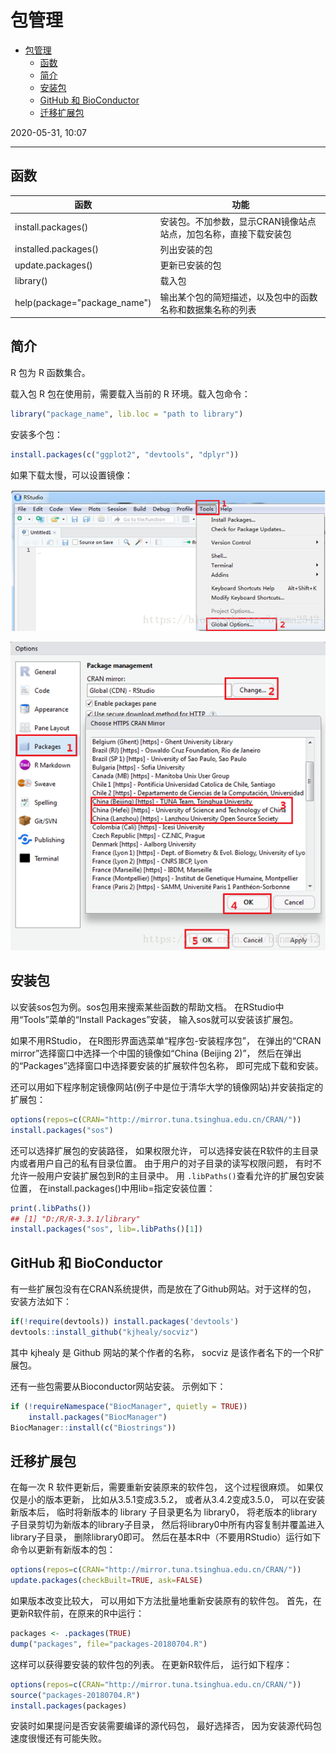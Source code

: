 # 包管理

- [包管理](#包管理)
  - [函数](#函数)
  - [简介](#简介)
  - [安装包](#安装包)
  - [GitHub 和 BioConductor](#github-和-bioconductor)
  - [迁移扩展包](#迁移扩展包)

2020-05-31, 10:07
***

## 函数

|函数|功能|
|---|---|
|install.packages()|安装包。不加参数，显示CRAN镜像站点站点，加包名称，直接下载安装包|
|installed.packages()|列出安装的包|
|update.packages()|更新已安装的包|
|library()|载入包|
|help(package="package_name")|输出某个包的简短描述，以及包中的函数名称和数据集名称的列表|

## 简介

R 包为 R 函数集合。

载入包
R 包在使用前，需要载入当前的 R 环境。载入包命令：

```r
library("package_name", lib.loc = "path to library")
```

安装多个包：

```r
install.packages(c("ggplot2", "devtools", "dplyr"))
```

如果下载太慢，可以设置镜像：

![options](images/2020-05-28-22-50-55.png)

![Packages](images/2020-05-28-22-51-14.png)

## 安装包

以安装sos包为例。sos包用来搜索某些函数的帮助文档。 在RStudio中用“Tools”菜单的“Install Packages”安装， 输入sos就可以安装该扩展包。

如果不用RStudio， 在R图形界面选菜单“程序包-安装程序包”， 在弹出的“CRAN mirror”选择窗口中选择一个中国的镜像如“China (Beijing 2)”， 然后在弹出的“Packages”选择窗口中选择要安装的扩展软件包名称， 即可完成下载和安装。

还可以用如下程序制定镜像网站(例子中是位于清华大学的镜像网站)并安装指定的扩展包：

```r
options(repos=c(CRAN="http://mirror.tuna.tsinghua.edu.cn/CRAN/"))
install.packages("sos")
```

还可以选择扩展包的安装路径， 如果权限允许， 可以选择安装在R软件的主目录内或者用户自己的私有目录位置。 由于用户的对子目录的读写权限问题， 有时不允许一般用户安装扩展包到R的主目录中。 用 `.libPaths()`查看允许的扩展包安装位置， 在install.packages()中用lib=指定安装位置：

```r
print(.libPaths())
## [1] "D:/R/R-3.3.1/library"
install.packages("sos", lib=.libPaths()[1])
```

## GitHub 和 BioConductor

有一些扩展包没有在CRAN系统提供，而是放在了Github网站。对于这样的包， 安装方法如下：

```r
if(!require(devtools)) install.packages('devtools')
devtools::install_github("kjhealy/socviz")
```

其中 kjhealy 是 Github 网站的某个作者的名称， socviz 是该作者名下的一个R扩展包。

还有一些包需要从Bioconductor网站安装。 示例如下：

```r
if (!requireNamespace("BiocManager", quietly = TRUE))
    install.packages("BiocManager")
BiocManager::install(c("Biostrings"))
```

## 迁移扩展包

在每一次 R 软件更新后，需要重新安装原来的软件包， 这个过程很麻烦。 如果仅仅是小的版本更新， 比如从3.5.1变成3.5.2， 或者从3.4.2变成3.5.0， 可以在安装新版本后， 临时将新版本的 library 子目录更名为 library0， 将老版本的library子目录剪切为新版本的library子目录， 然后将library0中所有内容复制并覆盖进入library子目录， 删除library0即可。 然后在基本R中（不要用RStudio）运行如下命令以更新有新版本的包：

```r
options(repos=c(CRAN="http://mirror.tuna.tsinghua.edu.cn/CRAN/"))
update.packages(checkBuilt=TRUE, ask=FALSE)
```

如果版本改变比较大， 可以用如下方法批量地重新安装原有的软件包。 首先，在更新R软件前，在原来的R中运行：

```r
packages <- .packages(TRUE)
dump("packages", file="packages-20180704.R")
```

这样可以获得要安装的软件包的列表。 在更新R软件后， 运行如下程序：

```r
options(repos=c(CRAN="http://mirror.tuna.tsinghua.edu.cn/CRAN/"))
source("packages-20180704.R")
install.packages(packages)
```

安装时如果提问是否安装需要编译的源代码包， 最好选择否， 因为安装源代码包速度很慢还有可能失败。
